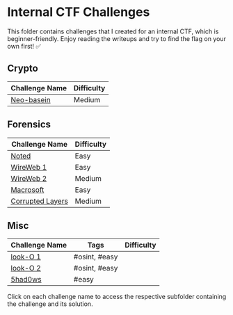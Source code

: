 # Internal CTF Challenges

This folder contains challenges that I created for an internal CTF, which is beginner-friendly. Enjoy reading the writeups and try to find the flag on your own first! ✅

## Crypto

| Challenge Name | Difficulty |
| -------------- | ---------- |
| [Neo-basein](crypto/neo-basein) | Medium |

## Forensics

| Challenge Name | Difficulty |
| -------------- | ---------- |
| [Noted](forensics/noted) | Easy |
| [WireWeb 1](forensics/wireweb-1) | Easy |
| [WireWeb 2](forensics/wireweb-2) | Medium |
| [Macrosoft](forensics/macrosoft) | Easy |
| [Corrupted Layers](forensics/corrupted-layers) | Medium |

## Misc

| Challenge Name | Tags | Difficulty |
| -------------- | ---- | ---------- |
| [look-O 1](misc/look-o-1) | #osint, #easy |
| [look-O 2](misc/look-o-2) | #osint, #easy |
| [5had0ws](misc/5had0ws) | #easy |

Click on each challenge name to access the respective subfolder containing the challenge and its solution.

